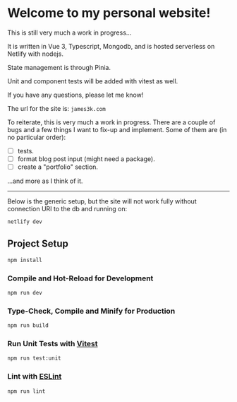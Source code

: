 # Welcome to my personal website!

This is still very much a work in progress...

It is written in Vue 3, Typescript, Mongodb, and is hosted serverless on Netlify with nodejs.

State management is through Pinia.

Unit and component tests will be added with vitest as well.


If you have any questions, please let me know!

The url for the site is: 
``` james3k.com ```

To reiterate, this is very much a work in progress.  There are a couple of bugs and a few things I want
to fix-up and implement.
Some of them are (in no particular order):

- [ ] tests.
- [ ] format blog post input (might need a package).
- [ ] create a "portfolio" section.

...and more as I think of it.

--- 

Below is the generic setup, but the site will not work fully without connection URI to the db and running on: 

```sh
netlify dev
```

## Project Setup

```sh
npm install
```

### Compile and Hot-Reload for Development

```sh
npm run dev
```

### Type-Check, Compile and Minify for Production

```sh
npm run build
```

### Run Unit Tests with [Vitest](https://vitest.dev/)

```sh
npm run test:unit
```

### Lint with [ESLint](https://eslint.org/)

```sh
npm run lint
```